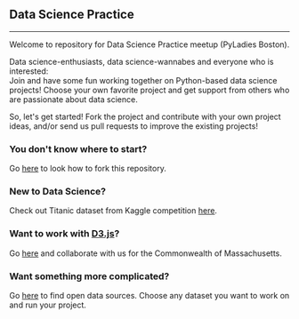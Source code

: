 ## Data Science Practice

---

Welcome to repository for Data Science Practice meetup (PyLadies Boston).

Data science-enthusiasts, data science-wannabes and everyone who is interested:
<br>Join and have some fun working together on Python-based data science projects! Choose your own favorite project and get support from others who are passionate about data science. 
<p>So, let's get started! Fork the project and contribute with your own project ideas, and/or send us pull requests to improve the existing projects!


### You don't know where to start?
Go <a href="./help/how_to_work_here.md">here</a> to look how to fork this repository.

### New to Data Science?
Check out Titanic dataset from Kaggle competition <a href="./projects/kaggle_titanic/README.md">here</a>.

### Want to work with <a href="https://d3js.org/">D3.js</a>?
Go <a href="./projects">here</a> and collaborate with us for the Commonwealth of Massachusetts.

### Want something more complicated?
Go <a href="./resources/open_datasets.md">here</a> to find open data sources. Choose any dataset you want to work on and run your project.
